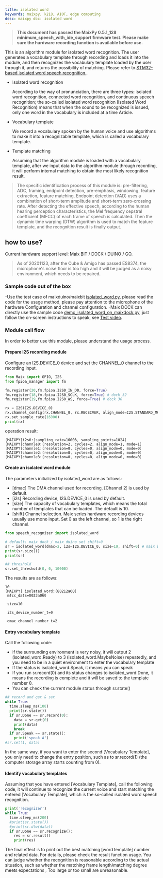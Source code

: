 ```yaml
---
title: isolated word
keywords: maixpy, k210, AIOT, edge computing
desc: maixpy ​​doc: isolated word
---
```



> **This document has passed the MaixPy 0.5.1_128 minimum_speech_with_ide_support firmware test. Please make sure the hardware recording function is available before use.**

This is an algorithm module for isolated word recognition. The user generates a vocabulary template through recording and loads it into the module, and then recognizes the vocabulary template loaded by the user through it, and returns the possibility of matching. Please refer to [STM32-based isolated word speech recognition ](https://gk969.com/stm32-speech-recognition/).

- Isolated word recognition

    According to the way of pronunciation, there are three types: isolated word recognition, connected word recognition, and continuous speech recognition; the so-called isolated word recognition (Isolated Word Recognition) means that when the sound to be recognized is issued, only one word in the vocabulary is included at a time Article.

- Vocabulary template

    We record a vocabulary spoken by the human voice and use algorithms to make it into a recognizable template, which is called a vocabulary template.

- Template matching

    Assuming that the algorithm module is loaded with a vocabulary template, after we input data to the algorithm module through recording, it will perform internal matching to obtain the most likely recognition result.

> The specific identification process of this module is: pre-filtering, ADC, framing, endpoint detection, pre-emphasis, windowing, feature extraction, feature matching. Endpoint detection (VAD) uses a combination of short-term amplitude and short-term zero-crossing rate. After detecting the effective speech, according to the human hearing perception characteristics, the Mel frequency cepstral coefficient (MFCC) of each frame of speech is calculated. Then the dynamic time warping (DTW) algorithm is used to match the feature template, and the recognition result is finally output.

## how to use?

Current hardware support level: Maix BIT / DOCK / DUINO / GO.

> As of 20201123, after the Cube & Amigo has passed ES8374, the microphone's noise floor is too high and it will be judged as a noisy environment, which needs to be repaired.

### Sample code out of the box

-Use the test case of maixduino/maixbit [isolated_word.py](https://github.com/sipeed/MaixPy_scripts/blob/master/multimedia/speech_recognizer/isolated_word.py), please read the code for the usage method, please pay attention to the microphone of the hardware Configuration and channel configuration.
-Maix DOCK can directly use the sample code [demo_isolated_word_on_maixdock.py](https://github.com/sipeed/MaixPy_scripts/blob/master/multimedia/speech_recognizer/demo_isolated_word_on_maixdock.py), just follow the on-screen instructions to speak, see [ Test video](https://www.bilibili.com/video/BV1oz4y1C7yE?from=search&seid=17464946072274851468).

### Module call flow

In order to better use this module, please understand the usage process.

#### Prepare I2S recording module

Configure an I2S.DEVICE_0 device and set the CHANNEL_0 channel to the recording input.

```python
from Maix import GPIO, I2S
from fpioa_manager import fm

fm.register(20,fm.fpioa.I2S0_IN_D0, force=True)
fm.register(18,fm.fpioa.I2S0_SCLK, force=True) # dock 32
fm.register(19,fm.fpioa.I2S0_WS, force=True) # dock 30

rx = I2S(I2S.DEVICE_0)
rx.channel_config(rx.CHANNEL_0, rx.RECEIVER, align_mode=I2S.STANDARD_MODE)
rx.set_sample_rate(16000)
print(rx)
```

operation result:

```shell
[MAIXPY]i2s0:(sampling rate=16003, sampling points=1024)
[MAIXPY]channle0:(resolution=2, cycles=2, align_mode=1, mode=1)
[MAIXPY]channle1:(resolution=0, cycles=0, align_mode=0, mode=0)
[MAIXPY]channle2:(resolution=0, cycles=0, align_mode=0, mode=0)
[MAIXPY]channle3:(resolution=0, cycles=0, align_mode=0, mode=0)
```

#### Create an isolated word module

The parameters initialized by isolated_word are as follows:

- [dmac] The DMA channel used for recording. [Channel 2] is used by default.
- [i2s] Recording device, I2S.DEVICE_0 is used by default.
- [size] The capacity of vocabulary templates, which means the total number of templates that can be loaded. The default is 10.
- [shift] Channel selection. Maix series hardware recording devices usually use mono input. Set 0 as the left channel, so 1 is the right channel.

```python
from speech_recognizer import isolated_word

# default: maix dock / maix duino set shift=0
sr = isolated_word(dmac=2, i2s=I2S.DEVICE_0, size=10, shift=0) # maix bit set shift=1
print(sr.size())
print(sr)

## threshold
sr.set_threshold(0, 0, 10000)
```

The results are as follows:

```shell
10
[MAIXPY] isolated_word:(80212a60)
 mfcc_dats=8023a060

 size=10

 i2s_device_number_t=0

 dmac_channel_number_t=2
```

#### Entry vocabulary template

Call the following code:

- If the surrounding environment is very noisy, it will output 2 (isolated_word.Ready) to 3 (isolated_word.MaybeNoise) repeatedly, and you need to be in a quiet environment to enter the vocabulary template
- If the status is isolated_word.Speak, it means you can speak
- If you run sr.record(0) and its status changes to isolated_word.Done, it means the recording is complete and it will be saved to the template number 0.
- You can check the current module status through sr.state()

```python
## record and get & set
while True:
  time.sleep_ms(100)
  print(sr.state())
  if sr.Done == sr.record(0):
    data = sr.get(0)
    print(data)
    break
  if sr.Speak == sr.state():
    print('speak A')
#sr.set(1, data)
```

In the same way, if you want to enter the second [Vocabulary Template], you only need to change the entry position, such as to sr.record(1) (the computer storage array starts counting from 0).

#### Identify vocabulary templates

Assuming that you have entered [Vocabulary Template], call the following code, it will continue to recognize the current voice and start matching the entered [Vocabulary Template], which is the so-called isolated word speech recognition.

```python
print('recognizer')
while True:
  time.sleep_ms(200)
  #print(sr.state())
  #print(sr.dtw(data))
  if sr.Done == sr.recognize():
    res = sr.result()
    print(res)
```

The final effect is to print out the best matching [word template] number and related data. For details, please check the result function usage. You can judge whether the recognition is reasonable according to the actual situation, such as whether the matching frame length/matching degree meets expectations , Too large or too small are unreasonable.
